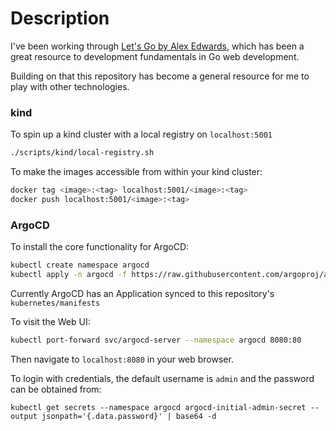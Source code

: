 # Description

I've been working through [Let's Go by Alex Edwards](https://lets-go.alexedwards.net/), which has 
been a great resource to development fundamentals in Go web development.

Building on that this repository has become a general resource for me to play with other technologies.

### kind

To spin up a kind cluster with a local registry on `localhost:5001`

```sh
./scripts/kind/local-registry.sh
```

To make the images accessible from within your kind cluster:

```sh
docker tag <image>:<tag> localhost:5001/<image>:<tag>
docker push localhost:5001/<image>:<tag>
```

### ArgoCD

To install the core functionality for ArgoCD:

```sh
kubectl create namespace argocd
kubectl apply -n argocd -f https://raw.githubusercontent.com/argoproj/argo-cd/stable/manifests/install.yaml
```

Currently ArgoCD has an Application synced to this repository's `kubernetes/manifests`

To visit the Web UI:

```sh
kubectl port-forward svc/argocd-server --namespace argocd 8080:80
```

Then navigate to `localhost:8080` in your web browser.

To login with credentials, the default username is `admin` and the password can be obtained from:

```
kubectl get secrets --namespace argocd argocd-initial-admin-secret --output jsonpath='{.data.password}' | base64 -d
```

